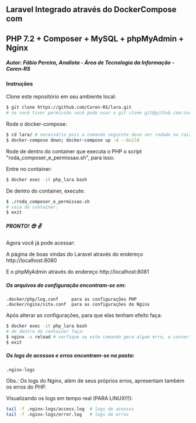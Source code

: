 ## Laravel Integrado através do DockerCompose com
##  PHP 7.2 + Composer + MySQL + phpMyAdmin + Nginx
##### Autor: Fábio Pereira, Analista - Área de Tecnologia da Informação - Coren-RS

#### Instruções

Clone este repositório em seu ambiente local:
```bash
$ git clone https://github.com/Coren-RS/lara.git
# se você tiver permissão você pode usar o git clone git@github.com:coren-rs/lara.git
```
Rode o docker-compose:
```bash
$ cd lara/ # necessário pois o comando seguinte deve ser rodado na raiz do projeto
$ docker-compose down; docker-compose up -d --build
```

Rode de dentro do container que executa o PHP o script "roda_composer_e_permissao.sh", para isso:

Entre no container:

```bash
$ docker exec -it php_lara bash 
```

De dentro do container, execute:

```bash
$ ./roda_composer_e_permissao.sh
# saia do container:
$ exit
```

##### PRONTO! :sunglasses: :v:

Agora você já pode acessar:

A página de boas vindas do Laravel através do endereço http://localhost:8080

E o phpMyAdmin através do endereço http://localhost:8081

##### Os arquivos de configuração encontram-se em:

```
.docker/php/log.conf     para as configurações PHP
.docker/nginx/site.conf  para as configurações do Nginx
```
Após alterar as configurações, para que elas tenham efeito faça:
```bash
$ docker exec -it php_lara bash
# de dentro do container faça:
$ nginx -s reload # verfique se este comando gera algum erro, e conserte nas configurações se necessário
$ exit
```

##### Os logs de acessos e erros encontram-se na pasta:
```
.nginx-logs
```
Obs.: Os logs do Nginx, além de seus próprios erros, apresentam também os erros do PHP.

Visualizando os logs em tempo real (PARA LINUX!!!):
```bash
tail -f .nginx-logs/access.log  # logs de acessos
tail -f .nginx-logs/error.log   # logs de erros
```
